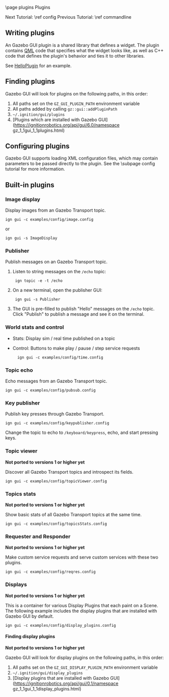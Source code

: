 \page plugins Plugins

Next Tutorial: \ref config
Previous Tutorial: \ref commandline

## Writing plugins

An Gazebo GUI plugin is a shared library that defines a widget.
The plugin contains [QML](https://doc.qt.io/qt-5/qtqml-index.html)
code that specifies what the widget looks like, as well as C++ code
that defines the plugin's behavior and ties it to other libraries.

See [HelloPlugin](https://github.com/gazebosim/gz-gui/blob/main/examples/plugin/hello_plugin/)
for an example.

## Finding plugins

Gazebo GUI will look for plugins on the following paths, in this order:

1. All paths set on the `GZ_GUI_PLUGIN_PATH` environment variable
2. All paths added by calling `gz::gui::addPluginPath`
3. `~/.ignition/gui/plugins`
4. [Plugins which are installed with Gazebo GUI](https://ignitionrobotics.org/api/gui/6.0/namespace gz_1_1gui_1_1plugins.html)

## Configuring plugins

Gazebo GUI supports loading XML configuration files, which may contain
parameters to be passed directly to the plugin. See the \subpage config
tutorial for more information.

## Built-in plugins

### Image display

Display images from an Gazebo Transport topic.

    ign gui -c examples/config/image.config

or

    ign gui -s ImageDisplay

### Publisher

Publish messages on an Gazebo Transport topic.

1. Listen to string messages on the `/echo` topic:

        ign topic -e -t /echo

2. On a new terminal, open the publisher GUI:

        ign gui -s Publisher

3. The GUI is pre-filled to publish "Hello" messages on the `/echo` topic.
   Click "Publish" to publish a message and see it on the terminal.

### World stats and control

* Stats: Display sim / real time published on a topic
* Control: Buttons to make play / pause / step service requests

        ign gui -c examples/config/time.config

### Topic echo

Echo messages from an Gazebo Transport topic.

    ign gui -c examples/config/pubsub.config

### Key publisher

Publish key presses through Gazebo Transport.

    ign gui -c examples/config/keypublisher.config

Change the topic to echo to `/keyboard/keypress`, echo, and start pressing keys.

### Topic viewer

**Not ported to versions 1 or higher yet**

Discover all Gazebo Transport topics and introspect its fields.

    ign gui -c examples/config/topicViewer.config

### Topics stats

**Not ported to versions 1 or higher yet**

Show basic stats of all Gazebo Transport topics at the same time.

    ign gui -c examples/config/topicsStats.config

### Requester and Responder

**Not ported to versions 1 or higher yet**

Make custom service requests and serve custom services with these two
plugins.

    ign gui -c examples/config/reqres.config

### Displays

**Not ported to versions 1 or higher yet**

This is a container for various Display Plugins that each paint on a Scene.
The following example includes the display plugins that are installed with
Gazebo GUI by default.

    ign gui -c examples/config/display_plugins.config

#### Finding display plugins

**Not ported to versions 1 or higher yet**

Gazebo GUI will look for display plugins on the following paths, in this
order:

1. All paths set on the `GZ_GUI_DISPLAY_PLUGIN_PATH` environment variable
2. `~/.ignition/gui/display_plugins`
3. [Display plugins that are installed with Gazebo GUI](https://ignitionrobotics.org/api/gui/0.1/namespace gz_1_1gui_1_1display_plugins.html)
